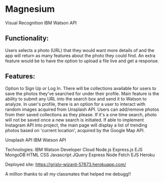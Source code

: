 # Magnesium

Visual Recognition IBM Watson API

## Functionality:

Users selects a photo (URL) that they would want more details of and the app will return as many features about the photo they could find. An extra feature would be to have the option to upload a file live and get a response.

## Features:

Option to Sign Up or Log In. There will be collections available for users to save the photos they've searched for under their profile. Main feature is the ability to submit any URL into the search box and send it to Watson to analyze. In user's profile, there is an option for a user to interact with random images acquired from Unsplash API. Users can add/remove photos from their saved collections as they please. If it's a one time search, photo will not be saved once a new search is initiated. If able to implement Instagram API into project, the main page will display a list of trending photos based on 'current location', acquired by the Google Map API. 


Unsplash API
IBM Watson API


Technologies:
IBM Watson Developer Cloud
Node.js
Express.js
EJS
MongoDB
HTML
CSS
Javascript
JQuery
Express
Node
Fetch
EJS
Heroku

Deployed site:
https://grisly-wizard-57873.herokuapp.com/


A million thanks to all my classmates that helped me debugg!!
